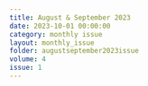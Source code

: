 ```yaml
---
title: August & September 2023
date: 2023-10-01 00:00:00
category: monthly issue
layout: monthly_issue
folder: augustseptember2023issue
volume: 4
issue: 1
---
```

